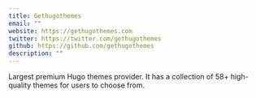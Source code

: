 ```yaml
---
title: Gethugothemes
email: ""
website: https://gethugothemes.com
twitter: https://twitter.com/gethugothemes
github: https://github.com/gethugothemes
description: ""
---
```

Largest premium Hugo themes provider. It has a collection of 58+ high-quality themes for users to choose from.
